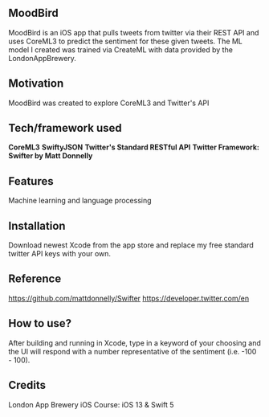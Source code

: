 ## MoodBird
MoodBird is an iOS app that pulls tweets from twitter via their REST API and uses CoreML3 to predict the sentiment for these given tweets. The ML model I created was trained via CreateML with data provided by the LondonAppBrewery. 

## Motivation
MoodBird was created to explore CoreML3 and Twitter's API

## Tech/framework used
**CoreML3**
**SwiftyJSON**
**Twitter's Standard RESTful API**
**Twitter Framework: Swifter by Matt Donnelly**

## Features
Machine learning and language processing

## Installation
Download newest Xcode from the app store and replace my free standard twitter API keys with your own.

## Reference
https://github.com/mattdonnelly/Swifter
https://developer.twitter.com/en


## How to use?
After building and running in Xcode, type in a keyword of your choosing and the UI will respond with a number representative of the sentiment (i.e. -100 - 100).

## Credits
London App Brewery iOS Course: iOS 13 & Swift 5
